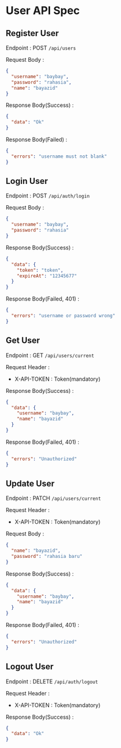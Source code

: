 # User API Spec

## Register User
Endpoint : POST ``/api/users``

Request Body :

```json
{
  "username": "baybay",
  "password": "rahasia",
  "name": "bayazid"
}
```

Response Body(Success) :

```json
{
  "data": "Ok"
}
```

Response Body(Failed) :

```json
{
  "errors": "username must not blank"
}
```

## Login User
Endpoint : POST ``/api/auth/login``

Request Body :

```json
{
  "username": "baybay",
  "password": "rahasia"
}
```

Response Body(Success) :

```json
{
  "data": {
    "token": "token",
    "expireAt": "12345677"
  }
}
```

Response Body(Failed, 401) :

```json
{
  "errors": "username or password wrong"
}
```
## Get User
Endpoint : GET ``/api/users/current``

Request Header :
- X-API-TOKEN : Token(mandatory)

Response Body(Success) :

```json
{
  "data": {
    "username": "baybay",
    "name": "bayazid"
  }
}
```

Response Body(Failed, 401) :

```json
{
  "errors": "Unauthorized"
}
```

## Update User
Endpoint : PATCH ``/api/users/current``

Request Header :
- X-API-TOKEN : Token(mandatory)

Request Body :

```json
{
  "name": "bayazid",
  "password": "rahasia baru"
}
```

Response Body(Success) :

```json
{
  "data": {
    "username": "baybay",
    "name": "bayazid"
  }
}
```

Response Body(Failed, 401) :

```json
{
  "errors": "Unauthorized"
}
```

## Logout User

Endpoint : DELETE ``/api/auth/logout``

Request Header :
- X-API-TOKEN : Token(mandatory)

Response Body(Success) :

```json
{
  "data": "Ok"
}
```